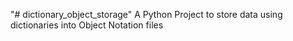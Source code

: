 "# dictionary_object_storage" 
A Python Project to store data using dictionaries into Object Notation files
